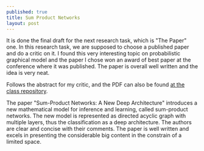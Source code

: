 ```yaml
---
published: true
title: Sum Product Networks
layout: post
---
```

It is done the final draft for the next research task, which is "The Paper" one. In this research task, we are supposed to choose a published paper and do a critic on it.
I found this very interesting topic on probabilistic graphical model and the paper I chose won an award of best paper at the conference where it was published.
The paper is overall well written and the idea is very neat.

Follows the abstract for my critic, and the PDF can also be found [at the class repository](https://github.com/jhonatanoliveira/cs807-research-tasks/blob/master/the_paper/the_paper.pdf).

The paper "Sum-Product Networks: A New Deep Architecture" introduces a new mathematical model for inference and learning, called sum-product networks. The new model is represented as directed acyclic graph with multiple layers, thus the classification as a deep architecture. The authors are clear and concise with their comments. The paper is well written and excels in presenting the considerable big content in the constrain of a limited space.

